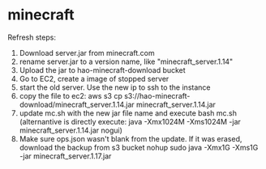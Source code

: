 # minecraft
Refresh steps:
1. Download server.jar from minecraft.com
2. rename server.jar to a version name, like "minecraft_server.1.14"
3. Upload the jar to hao-minecraft-download bucket
4. Go to EC2, create a image of stopped server
5. start the old server. Use the new ip to ssh to the instance
6. copy the file to ec2: aws s3 cp s3://hao-minecraft-download/minecraft_server.1.14.jar minecraft_server.1.14.jar
7. update mc.sh with the new jar file name and execute bash mc.sh (alternantive is directly execute: java -Xmx1024M -Xms1024M -jar minecraft_server.1.14.jar nogui)
8. Make sure ops.json wasn't blank from the update. If it was erased, download the backup from s3 bucket
nohup sudo java -Xmx1G -Xms1G -jar minecraft_server.1.17.jar
